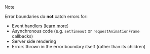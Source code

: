 Note

Error boundaries do  **not**  catch errors for:

- Event handlers ([learn more](https://reactjs.org/docs/error-boundaries.html#how-about-event-handlers))
- Asynchronous code (e.g.  `setTimeout`  or  `requestAnimationFrame`  callbacks)
- Server side rendering
- Errors thrown in the error boundary itself (rather than its children)

